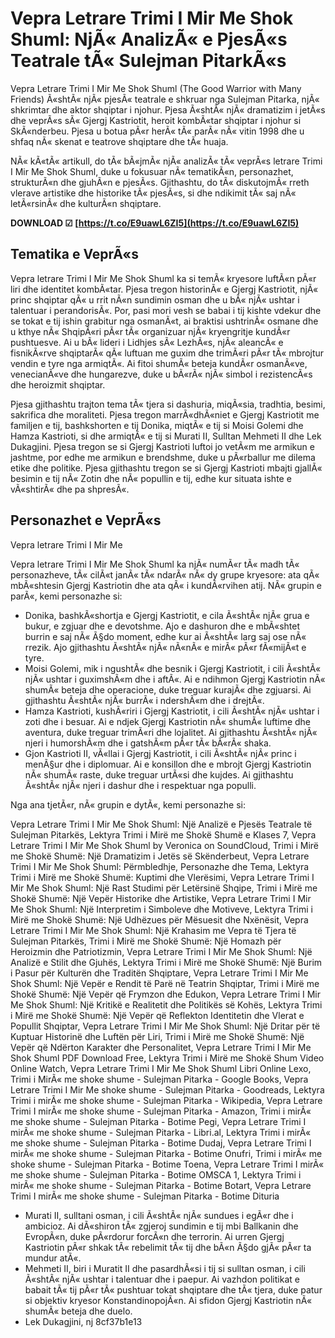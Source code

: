 
 
# Vepra Letrare Trimi I Mir Me Shok Shuml: NjÃ« AnalizÃ« e PjesÃ«s Teatrale tÃ« Sulejman PitarkÃ«s
  
Vepra Letrare Trimi I Mir Me Shok Shuml (The Good Warrior with Many Friends) Ã«shtÃ« njÃ« pjesÃ« teatrale e shkruar nga Sulejman Pitarka, njÃ« shkrimtar dhe aktor shqiptar i njohur. Pjesa Ã«shtÃ« njÃ« dramatizim i jetÃ«s dhe veprÃ«s sÃ« Gjergj Kastriotit, heroit kombÃ«tar shqiptar i njohur si SkÃ«nderbeu. Pjesa u botua pÃ«r herÃ« tÃ« parÃ« nÃ« vitin 1998 dhe u shfaq nÃ« skenat e teatrove shqiptare dhe tÃ« huaja.
  
NÃ« kÃ«tÃ« artikull, do tÃ« bÃ«jmÃ« njÃ« analizÃ« tÃ« veprÃ«s letrare Trimi I Mir Me Shok Shuml, duke u fokusuar nÃ« tematikÃ«n, personazhet, strukturÃ«n dhe gjuhÃ«n e pjesÃ«s. Gjithashtu, do tÃ« diskutojmÃ« rreth vlerave artistike dhe historike tÃ« pjesÃ«s, si dhe ndikimit tÃ« saj nÃ« letÃ«rsinÃ« dhe kulturÃ«n shqiptare.
 
**DOWNLOAD ☑ [https://t.co/E9uawL6ZI5](https://t.co/E9uawL6ZI5)**


  
## Tematika e VeprÃ«s
  
Vepra letrare Trimi I Mir Me Shok Shuml ka si temÃ« kryesore luftÃ«n pÃ«r liri dhe identitet kombÃ«tar. Pjesa tregon historinÃ« e Gjergj Kastriotit, njÃ« princ shqiptar qÃ« u rrit nÃ«n sundimin osman dhe u bÃ« njÃ« ushtar i talentuar i perandorisÃ«. Por, pasi mori vesh se babai i tij kishte vdekur dhe se tokat e tij ishin grabitur nga osmanÃ«t, ai braktisi ushtrinÃ« osmane dhe u kthye nÃ« ShqipÃ«ri pÃ«r tÃ« organizuar njÃ« kryengritje kundÃ«r pushtuesve. Ai u bÃ« lideri i Lidhjes sÃ« LezhÃ«s, njÃ« aleancÃ« e fisnikÃ«rve shqiptarÃ« qÃ« luftuan me guxim dhe trimÃ«ri pÃ«r tÃ« mbrojtur vendin e tyre nga armiqtÃ«. Ai fitoi shumÃ« beteja kundÃ«r osmanÃ«ve, venecianÃ«ve dhe hungarezve, duke u bÃ«rÃ« njÃ« simbol i rezistencÃ«s dhe heroizmit shqiptar.
  
Pjesa gjithashtu trajton tema tÃ« tjera si dashuria, miqÃ«sia, tradhtia, besimi, sakrifica dhe moraliteti. Pjesa tregon marrÃ«dhÃ«niet e Gjergj Kastriotit me familjen e tij, bashkshorten e tij Donika, miqtÃ« e tij si Moisi Golemi dhe Hamza Kastrioti, si dhe armiqtÃ« e tij si Murati II, Sulltan Mehmeti II dhe Lek Dukagjini. Pjesa tregon se si Gjergj Kastrioti luftoi jo vetÃ«m me armikun e jashtme, por edhe me armikun e brendshme, duke u pÃ«rballur me dilema etike dhe politike. Pjesa gjithashtu tregon se si Gjergj Kastrioti mbajti gjallÃ« besimin e tij nÃ« Zotin dhe nÃ« popullin e tij, edhe kur situata ishte e vÃ«shtirÃ« dhe pa shpresÃ«.
  
## Personazhet e VeprÃ«s
  
Vepra letrare Trimi I Mir Me

Vepra letrare Trimi I Mir Me Shok Shuml ka njÃ« numÃ«r tÃ« madh tÃ« personazheve, tÃ« cilÃ«t janÃ« tÃ« ndarÃ« nÃ« dy grupe kryesore: ata qÃ« mbÃ«shtesin Gjergj Kastriotin dhe ata qÃ« i kundÃ«rvihen atij. NÃ« grupin e parÃ«, kemi personazhe si:
  
- Donika, bashkÃ«shortja e Gjergj Kastriotit, e cila Ã«shtÃ« njÃ« grua e bukur, e zgjuar dhe e devotshme. Ajo e dashuron dhe e mbÃ«shtet burrin e saj nÃ« Ã§do moment, edhe kur ai Ã«shtÃ« larg saj ose nÃ« rrezik. Ajo gjithashtu Ã«shtÃ« njÃ« nÃ«nÃ« e mirÃ« pÃ«r fÃ«mijÃ«t e tyre.
- Moisi Golemi, mik i ngushtÃ« dhe besnik i Gjergj Kastriotit, i cili Ã«shtÃ« njÃ« ushtar i guximshÃ«m dhe i aftÃ«. Ai e ndihmon Gjergj Kastriotin nÃ« shumÃ« beteja dhe operacione, duke treguar kurajÃ« dhe zgjuarsi. Ai gjithashtu Ã«shtÃ« njÃ« burrÃ« i ndershÃ«m dhe i drejtÃ«.
- Hamza Kastrioti, kushÃ«riri i Gjergj Kastriotit, i cili Ã«shtÃ« njÃ« ushtar i zoti dhe i besuar. Ai e ndjek Gjergj Kastriotin nÃ« shumÃ« luftime dhe aventura, duke treguar trimÃ«ri dhe lojalitet. Ai gjithashtu Ã«shtÃ« njÃ« njeri i humorshÃ«m dhe i gatshÃ«m pÃ«r tÃ« bÃ«rÃ« shaka.
- Gjon Kastrioti II, vÃ«llai i Gjergj Kastriotit, i cili Ã«shtÃ« njÃ« princ i menÃ§ur dhe i diplomuar. Ai e konsillon dhe e mbrojt Gjergj Kastriotin nÃ« shumÃ« raste, duke treguar urtÃ«si dhe kujdes. Ai gjithashtu Ã«shtÃ« njÃ« njeri i dashur dhe i respektuar nga populli.

Nga ana tjetÃ«r, nÃ« grupin e dytÃ«, kemi personazhe si:
 
Vepra Letrare Trimi I Mir Me Shok Shuml: Një Analizë e Pjesës Teatrale të Sulejman Pitarkës,  Lektyra Trimi i Mirë me Shokë Shumë e Klases 7,  Vepra Letrare Trimi I Mir Me Shok Shuml by Veronica on SoundCloud,  Trimi i Mirë me Shokë Shumë: Një Dramatizim i Jetës së Skënderbeut,  Vepra Letrare Trimi I Mir Me Shok Shuml: Përmbledhje, Personazhe dhe Tema,  Lektyra Trimi i Mirë me Shokë Shumë: Kuptimi dhe Vlerësimi,  Vepra Letrare Trimi I Mir Me Shok Shuml: Një Rast Studimi për Letërsinë Shqipe,  Trimi i Mirë me Shokë Shumë: Një Vepër Historike dhe Artistike,  Vepra Letrare Trimi I Mir Me Shok Shuml: Një Interpretim i Simboleve dhe Motiveve,  Lektyra Trimi i Mirë me Shokë Shumë: Një Udhëzues për Mësuesit dhe Nxënësit,  Vepra Letrare Trimi I Mir Me Shok Shuml: Një Krahasim me Vepra të Tjera të Sulejman Pitarkës,  Trimi i Mirë me Shokë Shumë: Një Homazh për Heroizmin dhe Patriotizmin,  Vepra Letrare Trimi I Mir Me Shok Shuml: Një Analizë e Stilit dhe Gjuhës,  Lektyra Trimi i Mirë me Shokë Shumë: Një Burim i Pasur për Kulturën dhe Traditën Shqiptare,  Vepra Letrare Trimi I Mir Me Shok Shuml: Një Vepër e Rendit të Parë në Teatrin Shqiptar,  Trimi i Mirë me Shokë Shumë: Një Vepër që Frymzon dhe Edukon,  Vepra Letrare Trimi I Mir Me Shok Shuml: Një Kritikë e Realitetit dhe Politikës së Kohës,  Lektyra Trimi i Mirë me Shokë Shumë: Një Vepër që Reflekton Identitetin dhe Vlerat e Popullit Shqiptar,  Vepra Letrare Trimi I Mir Me Shok Shuml: Një Dritar për të Kuptuar Historinë dhe Luftën për Liri,  Trimi i Mirë me Shokë Shumë: Një Vepër që Ndërton Karakter dhe Personalitet,  Vepra Letrare Trimi I Mir Me Shok Shuml PDF Download Free,  Lektyra Trimi i Mirë me Shokë Shum Video Online Watch,  Vepra Letrare Trimi I Mir Me Shok Shuml Libri Online Lexo,  Trimi i MirÃ« me shoke shume - Sulejman Pitarka - Google Books,  Vepra Letrare Trimi I Mir Me shoke shume - Sulejman Pitarka - Goodreads,  Lektyra Trimi i mirÃ« me shoke shume - Sulejman Pitarka - Wikipedia,  Vepra Letrare Trimi I mirÃ« me shoke shume - Sulejman Pitarka - Amazon,  Trimi i mirÃ« me shoke shume - Sulejman Pitarka - Botime Pegi,  Vepra Letrare Trimi I mirÃ« me shoke shume - Sulejman Pitarka - Libri.al,  Lektyra Trimi i mirÃ« me shoke shume - Sulejman Pitarka - Botime Dudaj,  Vepra Letrare Trimi I mirÃ« me shoke shume - Sulejman Pitarka - Botime Onufri,  Trimi i mirÃ« me shoke shume - Sulejman Pitarka - Botime Toena,  Vepra Letrare Trimi I mirÃ« me shoke shume - Sulejman Pitarka - Botime OMSCA 1,  Lektyra Trimi i mirÃ« me shoke shume - Sulejman Pitarka - Botime Botart,  Vepra Letrare Trimi I mirÃ« me shoke shume - Sulejman Pitarka - Botime Dituria

- Murati II, sulltani osman, i cili Ã«shtÃ« njÃ« sundues i egÃ«r dhe i ambicioz. Ai dÃ«shiron tÃ« zgjeroj sundimin e tij mbi Ballkanin dhe EvropÃ«n, duke pÃ«rdorur forcÃ«n dhe terrorin. Ai urren Gjergj Kastriotin pÃ«r shkak tÃ« rebelimit tÃ« tij dhe bÃ«n Ã§do gjÃ« pÃ«r ta mundur atÃ«.
- Mehmeti II, biri i Muratit II dhe pasardhÃ«si i tij si sulltan osman, i cili Ã«shtÃ« njÃ« ushtar i talentuar dhe i paepur. Ai vazhdon politikat e babait tÃ« tij pÃ«r tÃ« pushtuar tokat shqiptare dhe tÃ« tjera, duke patur si objektiv kryesor KonstandinopojÃ«n. Ai sfidon Gjergj Kastriotin nÃ« shumÃ« beteja dhe duelo.
- Lek Dukagjini, nj 8cf37b1e13


